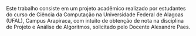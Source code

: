 Este trabalho consiste em um projeto acadêmico realizado por estudantes do curso de Ciência da Computação na Universidade Federal de Alagoas (UFAL), Campus Arapiraca, com intuito de obtenção de nota na disciplina de Projeto e Análise de Algoritmos, solicitado pelo Docente Alexandre Paes. 
